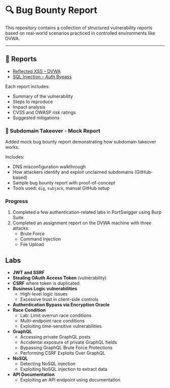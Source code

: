 # 🔍 Bug Bounty Report

This repository contains a collection of structured vulnerability reports based on real-world scenarios practiced in controlled environments like DVWA.

---

## 📄 Reports

- [Reflected XSS – DVWA](./reflected-xss-dvwa-report.md)  
- [SQL Injection – Auth Bypass](./sqli-auth-bypass-report.md)

Each report includes:
- Summary of the vulnerability
- Steps to reproduce
- Impact analysis
- CVSS and OWASP risk ratings
- Suggested mitigations

### 🔐 Subdomain Takeover - Mock Report

Added  mock bug bounty report demonstrating how subdomain takeover works.  

Includes:
- DNS misconfiguration walkthrough
- How attackers identify and exploit unclaimed subdomains (GitHub-based)
- Sample bug bounty report with proof-of-concept  
- Tools used: `dig`, `subjack`, manual GitHub setup

### Progress

1. Completed a few authentication-related labs in PortSwigger using Burp Suite.  
2. Completed an assignment report on the DVWA machine with three attacks:  
   - Brute Force  
   - Command Injection  
   - File Upload

## Labs

- **JWT and SSRF**
- **Stealing OAuth Access Token** (vulnerability)
- **CSRF** where token is duplicated
- **Business Logic vulnerabilities**
  - High-level logic issues  
  - Excessive trust in client-side controls
- **Authentication Bypass via Encryption Oracle**
- **Race Condition**
  - Lab: Limit overrun race conditions
  - Multi-endpoint race conditions
  - Exploiting time-sensitive vulnerabilities
- **GraphQL**
  - Accessing private GraphQL posts
  - Accidental exposure of private GraphQL fields
  - Bypassing GraphQL Brute Force Protections
  - Performing CSRF Exploits Over GraphQL
- **NoSQL**
  - Detecting NoSQL injection
  - Exploiting NoSQL injection to extract data
- **API Documentation**
  - Exploiting an API endpoint using documentation


 

